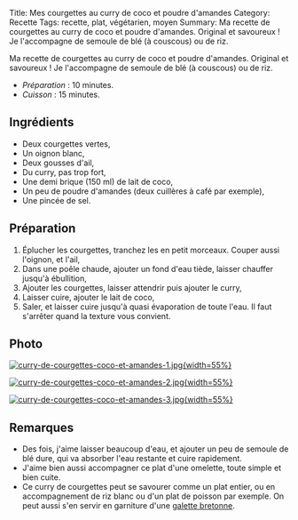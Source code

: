 Title: Mes courgettes au curry de coco et poudre d'amandes
Category: Recette
Tags: recette, plat, végétarien, moyen
Summary: Ma recette de courgettes au curry de coco et poudre d'amandes. Original et savoureux ! Je l'accompagne de semoule de blé (à couscous) ou de riz.

Ma recette de courgettes au curry de coco et poudre d'amandes. Original et savoureux ! Je l'accompagne de semoule de blé (à couscous) ou de riz.

- *Préparation* : 10 minutes.
- *Cuisson* : 15 minutes.

## Ingrédients
- Deux courgettes vertes,
- Un oignon blanc,
- Deux gousses d'ail,
- Du curry, pas trop fort,
- Une demi brique (150 ml) de lait de coco,
- Un peu de poudre d'amandes (deux cuillères à café par exemple),
- Une pincée de sel.

## Préparation
1. Éplucher les courgettes, tranchez les en petit morceaux. Couper aussi l'oignon, et l'ail,
2. Dans une poêle chaude, ajouter un fond d'eau tiède, laisser chauffer jusqu'à ébullition,
3. Ajouter les courgettes, laisser attendrir puis ajouter le curry,
4. Laisser cuire, ajouter le lait de coco,
5. Saler, et laisser cuire jusqu'à quasi évaporation de toute l'eau. Il faut s'arrêter quand la texture vous convient.

## Photo
[![curry-de-courgettes-coco-et-amandes-1.jpg]({filename}images/curry-de-courgettes-coco-et-amandes-1.jpg){width=55%}]({filename}images/curry-de-courgettes-coco-et-amandes-1.jpg)

[![curry-de-courgettes-coco-et-amandes-2.jpg]({filename}images/curry-de-courgettes-coco-et-amandes-2.jpg){width=55%}]({filename}images/curry-de-courgettes-coco-et-amandes-2.jpg)

[![curry-de-courgettes-coco-et-amandes-3.jpg]({filename}images/curry-de-courgettes-coco-et-amandes-3.jpg){width=55%}]({filename}images/curry-de-courgettes-coco-et-amandes-3.jpg)

## Remarques
- Des fois, j'aime laisser beaucoup d'eau, et ajouter un peu de semoule de blé dure, qui va absorber l'eau restante et cuire rapidement.
- J'aime bien aussi accompagner ce plat d'une omelette, toute simple et bien cuite.
- Ce curry de courgettes peut se savourer comme un plat entier, ou en accompagnement de riz blanc ou d'un plat de poisson par exemple. On peut aussi s'en servir en garniture d'une [galette bretonne](galettes-bretonnes.html).

